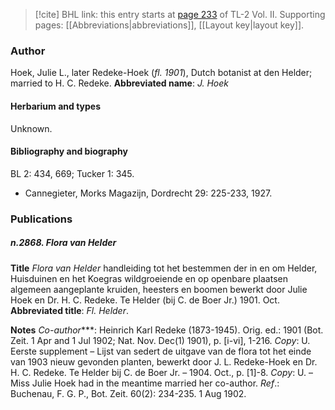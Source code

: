 > [!cite] BHL link: this entry starts at [page 233](https://www.biodiversitylibrary.org/page/33068475) of TL-2 Vol. II.
> Supporting pages: [[Abbreviations|abbreviations]], [[Layout key|layout key]].

### Author

Hoek, Julie L., later Redeke-Hoek (*fl. 1901*), Dutch botanist at den Helder; married to H. C. Redeke. 
**Abbreviated name**: *J. Hoek*

#### Herbarium and types

Unknown.

#### Bibliography and biography

BL 2: 434, 669; Tucker 1: 345.
- Cannegieter, Morks Magazijn, Dordrecht 29: 225-233, 1927.

### Publications

##### n.2868. Flora van Helder

**Title**
*Flora van Helder* handleiding tot het bestemmen der in en om Helder, Huisduinen en het Koegras wildgroeiende en op openbare plaatsen algemeen aangeplante kruiden, heesters en boomen bewerkt door Julie Hoek en Dr. H. C. Redeke. Te Helder (bij C. de Boer Jr.) 1901. Oct.
**Abbreviated title**: *Fl. Helder*.

**Notes**
*Co-author*\*\*\*: Heinrich Karl Redeke (1873-1945).
Orig. ed.: 1901 (Bot. Zeit. 1 Apr and 1 Jul 1902; Nat. Nov. Dec(1) 1901), p. \[i-vi\], 1-216. *Copy*: U.
Eerste supplement – Lijst van sedert de uitgave van de flora tot het einde van 1903 nieuw gevonden planten, bewerkt door J. L. Redeke-Hoek en Dr. H. C. Redeke. Te Helder bij C. de Boer Jr. – 1904. Oct., p. \[1\]-8. *Copy*: U. – Miss Julie Hoek had in the meantime married her co-author.
*Ref*.: Buchenau, F. G. P., Bot. Zeit. 60(2): 234-235. 1 Aug 1902.

